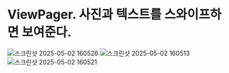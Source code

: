 # ViewPager. 사진과 텍스트를 스와이프하면 보여준다.

![스크린샷 2025-05-02 160526](https://github.com/user-attachments/assets/fc2ddc5e-3d5b-444e-8362-d6566e0a8512)
![스크린샷 2025-05-02 160513](https://github.com/user-attachments/assets/b8dc8788-a240-437a-aecf-080e28a6634f)
![스크린샷 2025-05-02 160521](https://github.com/user-attachments/assets/2707b44c-bc99-4081-9067-92596c0bf7b6)

